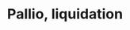 ---
title: "Pallio, liquidation"
url: /saint-germain-en-laye/pallio-liquidation/
shop: chaussures
---